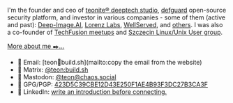 I'm the founder and ceo of [teonite® deeptech studio](https://teonite.com/), [defguard](https://defguard.net/) open-source security platform, and investor in various companies - some of them (active and past): [Deep-Image.AI](https://deep-image.ai/), [Lorenz Labs](https://www.lorenz-labs.com/), [WellServed](https://wellserved.co/), and [others](https://www.linkedin.com/in/robertolejnik/details/projects/). I was also a co-founder of [TechFusion meetups](https://techfusion.io/) and [Szczecin Linux/Unix User group](https://web.archive.org/web/20060217173710/http://szluug.org/).

[More about me ✒️...](https://build.sh/about/)

- 📧 Email: [teon📧build.sh](mailto:copy the email from the website)
- 💬 Matrix: [@teon:build.sh](https://matrix.to/@teon:build.sh#/@teon:build.sh)
- 🐘 Mastodon: [@teon@chaos.social](https://chaos.social/@teon)
- 🪪 GPG/PGP: [423D5C39CBE12D43E250F1AE4B93F3DC27B3CA3F](https://keys.openpgp.org/vks/v1/by-fingerprint/423D5C39CBE12D43E250F1AE4B93F3DC27B3CA3F)
- 📎 LinkedIn: [write an introduction before connecting.](https://linkedin.com/in/robertolejnik)